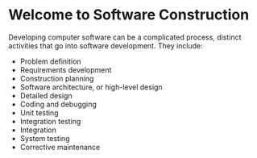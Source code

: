 # Welcome to Software Construction

Developing computer software can be a complicated process, distinct activities that go into software development. They include:
* Problem definition
* Requirements development
* Construction planning
* Software architecture, or high-level design
* Detailed design
* Coding and debugging
* Unit testing
* Integration testing
* Integration
* System testing
* Corrective maintenance

